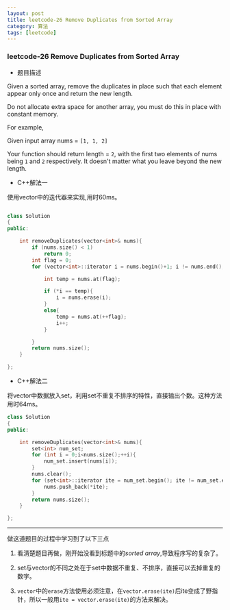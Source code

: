 ```yaml
---
layout: post
title: leetcode-26 Remove Duplicates from Sorted Array
category: 算法
tags: [leetcode]
---
```


### leetcode-26 Remove Duplicates from Sorted Array ###

* 题目描述

Given a sorted array, remove the duplicates in place such that each element appear only once and return the new length.

Do not allocate extra space for another array, you must do this in place with constant memory.

For example,

Given input array nums = `[1, 1, 2]`

Your function should return length = `2`, with the first two elements of nums being `1` and `2` respectively. It doesn't matter what you leave beyond the new length.

+ C++解法一

使用vector中的迭代器来实现,用时60ms。

```cpp

class Solution
{
public:

	int removeDuplicates(vector<int>& nums){
		if (nums.size() < 1)
			return 0;
		int flag = 0;
		for (vector<int>::iterator i = nums.begin()+1; i != nums.end();){

			int temp = nums.at(flag);

			if (*i == temp){
				i = nums.erase(i);
			}
			else{
				temp = nums.at(++flag);
				i++;
			}

		}
		return nums.size();
	}

};

```
- C++解法二

将vector中数据放入set，利用set不重复不排序的特性，直接输出个数。这种方法用时64ms。

```cpp
class Solution
{
public:

	int removeDuplicates(vector<int>& nums){
		set<int> num_set;
		for (int i = 0;i<nums.size();++i){
			num_set.insert(nums[i]);
		}
		nums.clear();
		for (set<int>::iterator ite = num_set.begin(); ite != num_set.end(); ++ite){
			nums.push_back(*ite);
		}
		return nums.size();
	}

};
```

---
做这道题目的过程中学习到了以下三点

1. 看清楚题目再做，刚开始没看到标题中的*sorted array*,导致程序写的复杂了。

2. set与vector的不同之处在于set中数据不重复、不排序，直接可以去掉重复的数字。

3. `vector`中的`erase`方法使用必须注意，在`vector.erase(ite)`后ite变成了野指针，所以一般用`ite = vector.erase(ite)`的方法来解决。

